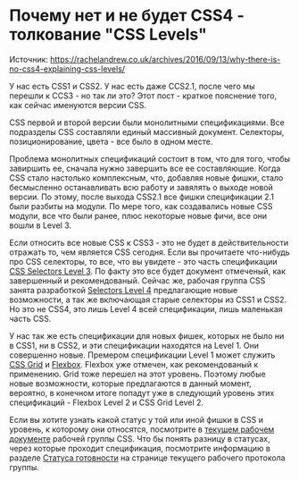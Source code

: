 # Почему нет и не будет CSS4 - толкование "CSS Levels"
Источник: https://rachelandrew.co.uk/archives/2016/09/13/why-there-is-no-css4-explaining-css-levels/

У нас есть CSS1 и CSS2. У нас есть даже CCS2.1, после чего мы перешли к CCS3 - но так ли это? Этот пост - краткое пояснение того, как сейчас именуются версии CSS.

CSS первой и второй версии были монолитными спецификациями. Все подразделы CSS составляли единый массивный документ. Селекторы, позиционирование, цвета - все было в одном месте.

Проблема монолитных спецификаций состоит в том, что для того, чтобы завиршить ее, сначала нужно завершить все ее составляющие. Когда CSS стало настолько комплексным, что, добавляя новые фишки, стало бесмысленно останавливать всю работу и завялять о выходе новой версии. По этому, после выхода CSS2.1 все фишки спецификации 2.1 были разбиты на модули. По мере того, как создавались новые CSS модули, все что были ранее, плюс некоторые новые фичи, все они вошли в Level 3. 

Если относить все новые CSS к CSS3 - это не будет в действительности отражать то, чем является CSS сегодня. Если вы прочитаете что-нибудь про CSS селекторы, то все, что вы увидете - это часть спецификации  [CSS Selectors Level 3](https://www.w3.org/TR/css3-selectors/). По факту это все будет документ отмеченый, как завершенный и рекомендованый. Сейчас же, рабочая группа CSS занята разработкой [Selectors Level 4](https://drafts.csswg.org/selectors-4/) предлагающие новые возможности, а так же включающая старые селекторы из CSS1 и CSS2. Но это не CSS4, это лишь Level 4 всей спецификации, лишь маленькая часть CSS.

У нас так же есть спецификации для новых фишек, которых не было ни в CSS1, ни в CSS2, и эти спецификации находятся на Level 1. Они совершенно новые. Премером спецификации Level 1 может служить [CSS Grid](https://drafts.csswg.org/css-grid/) и [Flexbox](https://www.w3.org/TR/css-flexbox-1/). Flexbox уже отмечен, как рекомендованый к применению. Grid тоже перешел на этот уровень. Поэтому любые новые возможности, которые предлагаются в данный момент, вероятно, в конечном итоге попадут уже в следующий уровень этих спецификаций - Flexbox Level 2 и CSS Grid Level 2.

Если вы хотите узнать какой статус у той или иной фишки в CSS и уровень, к которому они относятся, посмотрите в [текущем рабочем документе](https://www.w3.org/Style/CSS/current-work) рабочей группы CSS. Что бы понять разницу в статусах, через которые проходит спецификация, посмотрите информацию в разделе [Статуса готовности](https://www.w3.org/2005/10/Process-20051014/tr#maturity-levels) на странице текущего рабочего протокола группы.